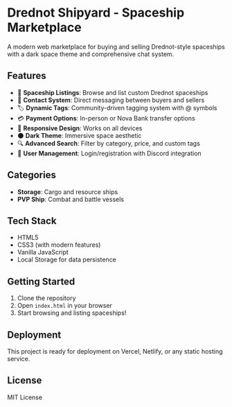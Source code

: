 # Drednot Shipyard - Spaceship Marketplace

A modern web marketplace for buying and selling Drednot-style spaceships with a dark space theme and comprehensive chat system.

## Features

- 🚀 **Spaceship Listings**: Browse and list custom Drednot spaceships
- 💬 **Contact System**: Direct messaging between buyers and sellers
- 🏷️ **Dynamic Tags**: Community-driven tagging system with @ symbols
- 💳 **Payment Options**: In-person or Nova Bank transfer options
- 📱 **Responsive Design**: Works on all devices
- 🌑 **Dark Theme**: Immersive space aesthetic
- 🔍 **Advanced Search**: Filter by category, price, and custom tags
- 👤 **User Management**: Login/registration with Discord integration

## Categories

- **Storage**: Cargo and resource ships
- **PVP Ship**: Combat and battle vessels

## Tech Stack

- HTML5
- CSS3 (with modern features)
- Vanilla JavaScript
- Local Storage for data persistence

## Getting Started

1. Clone the repository
2. Open `index.html` in your browser
3. Start browsing and listing spaceships!

## Deployment

This project is ready for deployment on Vercel, Netlify, or any static hosting service.

## License

MIT License
